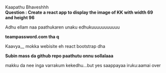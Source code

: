 Kaapathu Bhaveshhh <br/>
**Question : Create a react app to display the image of KK with width 69 and height 96**


Adhu ellam naa paathukaren unaku edhukuuuuuuuuuuu


**teampassword.com tha q**

Kaavya__ mokka webisite eh react bootstrap dha


**Subin mass da github repo paathutu onnu sollalaaa**

makku da nee inga varrakum kekedhu...but yes saappayaa iruku:aamai over
